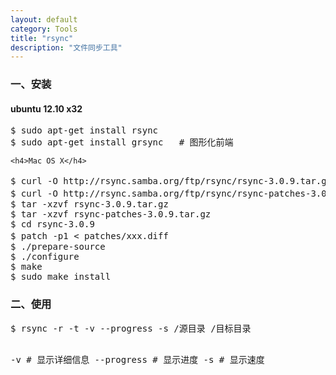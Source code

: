 ```yaml
---
layout: default
category: Tools
title: "rsync"
description: "文件同步工具"
---
```


<section>
    <div class="page-header">
        <h3>一、安装</h3>
    </div>
    <h4>ubuntu 12.10 x32</h4>
<pre>
$ sudo apt-get install rsync
$ sudo apt-get install grsync   # 图形化前端
</pre>

    <h4>Mac OS X</h4>
<pre>
$ curl -O http://rsync.samba.org/ftp/rsync/rsync-3.0.9.tar.gz             # 下载源代码
$ curl -O http://rsync.samba.org/ftp/rsync/rsync-patches-3.0.9.tar.gz     # 下载补丁
$ tar -xzvf rsync-3.0.9.tar.gz
$ tar -xzvf rsync-patches-3.0.9.tar.gz
$ cd rsync-3.0.9
$ patch -p1 < patches/xxx.diff                                            # 打补丁
$ ./prepare-source
$ ./configure
$ make
$ sudo make install
</pre>
</section>

<section>
    <div class="page-header">
        <h3>二、使用</h3>
    </div>
<pre>
$ rsync -r -t -v --progress -s /源目录 /目标目录

-v          # 显示详细信息
--progress  # 显示进度
-s          # 显示速度
</pre>
</section>
